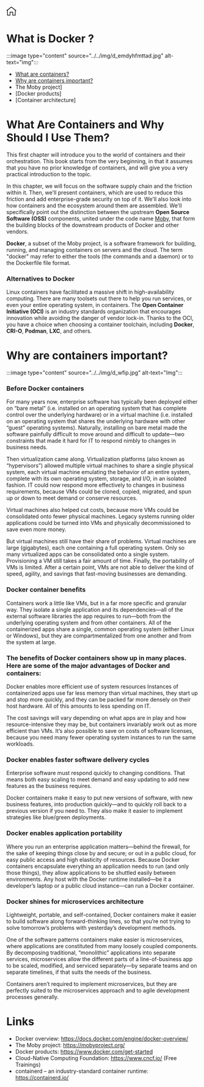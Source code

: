 [![Home](../../img/home.png)](../README.md)

# What is Docker ?

:::image type="content" source="../../img/d_emdyhfmttad.jpg" alt-text="img":::

- [What are containers?](#what-are-containers-and-why-should-i-use-them)
- [Why are containers important?](#why-are-containers-important)
- The Moby project]
- [Docker products]
- [Container architecture]


# What Are Containers and Why Should I Use Them?

This first chapter will introduce you to the world of containers and their orchestration. This book starts from the very beginning, in that it assumes that you have no prior knowledge of containers, and will give you a very practical introduction to the topic.

In this chapter, we will focus on the software supply chain and the friction within it. Then, we'll present containers, which are used to reduce this friction and add enterprise-grade security on top of it. We'll also look into how containers and the ecosystem around them are assembled. We'll specifically point out the distinction between the upstream **Open Source Software (OSS)** components, united under the code name [Moby](https://mobyproject.org/), that form the building blocks of the downstream products of Docker and other vendors.

**Docker**, a subset of the Moby project, is a software framework for building, running, and managing containers on servers and the cloud. The term "docker" may refer to either the tools (the commands and a daemon) or to the Dockerfile file format.



### Alternatives to Docker
Linux containers have facilitated a massive shift in high-availability computing. There are many toolsets out there to help you run services, or even your entire operating system, in containers. The **Open Container Initiative (OCI)** is an industry standards organization that encourages innovation while avoiding the danger of vendor lock-in. Thanks to the OCI, you have a choice when choosing a container toolchain, including **Docker**, **CRI-O**, **Podman**, **LXC**, and others.


# Why are containers important?

:::image type="content" source="../../img/d_wfip.jpg" alt-text="Img":::

### Before Docker containers
For many years now, enterprise software has typically been deployed either on “bare metal” (i.e. installed on an operating system that has complete control over the underlying hardware) or in a virtual machine (i.e. installed on an operating system that shares the underlying hardware with other “guest” operating systems). Naturally, installing on bare metal made the software painfully difficult to move around and difficult to update—two constraints that made it hard for IT to respond nimbly to changes in business needs.

Then virtualization came along. Virtualization platforms (also known as “hypervisors”) allowed multiple virtual machines to share a single physical system, each virtual machine emulating the behavior of an entire system, complete with its own operating system, storage, and I/O, in an isolated fashion. IT could now respond more effectively to changes in business requirements, because VMs could be cloned, copied, migrated, and spun up or down to meet demand or conserve resources.

Virtual machines also helped cut costs, because more VMs could be consolidated onto fewer physical machines. Legacy systems running older applications could be turned into VMs and physically decommissioned to save even more money.

But virtual machines still have their share of problems. Virtual machines are large (gigabytes), each one containing a full operating system. Only so many virtualized apps can be consolidated onto a single system. Provisioning a VM still takes a fair amount of time. Finally, the portability of VMs is limited. After a certain point, VMs are not able to deliver the kind of speed, agility, and savings that fast-moving businesses are demanding.

### Docker container benefits
Containers work a little like VMs, but in a far more specific and granular way. They isolate a single application and its dependencies—all of the external software libraries the app requires to run—both from the underlying operating system and from other containers. All of the containerized apps share a single, common operating system (either Linux or Windows), but they are compartmentalized from one another and from the system at large.

### The benefits of Docker containers show up in many places. Here are some of the major advantages of Docker and containers:

Docker enables more efficient use of system resources
Instances of containerized apps use far less memory than virtual machines, they start up and stop more quickly, and they can be packed far more densely on their host hardware. All of this amounts to less spending on IT.

The cost savings will vary depending on what apps are in play and how resource-intensive they may be, but containers invariably work out as more efficient than VMs. It’s also possible to save on costs of software licenses, because you need many fewer operating system instances to run the same workloads.

### Docker enables faster software delivery cycles
Enterprise software must respond quickly to changing conditions. That means both easy scaling to meet demand and easy updating to add new features as the business requires. 

Docker containers make it easy to put new versions of software, with new business features, into production quickly—and to quickly roll back to a previous version if you need to. They also make it easier to implement strategies like blue/green deployments.

### Docker enables application portability
Where you run an enterprise application matters—behind the firewall, for the sake of keeping things close by and secure; or out in a public cloud, for easy public access and high elasticity of resources. Because Docker containers encapsulate everything an application needs to run (and only those things), they allow applications to be shuttled easily between environments. Any host with the Docker runtime installed—be it a developer’s laptop or a public cloud instance—can run a Docker container.

### Docker shines for microservices architecture
Lightweight, portable, and self-contained, Docker containers make it easier to build software along forward-thinking lines, so that you’re not trying to solve tomorrow’s problems with yesterday’s development methods.

One of the software patterns containers make easier is microservices, where applications are constituted from many loosely coupled components. By decomposing traditional, “monolithic” applications into separate services, microservices allow the different parts of a line-of-business app to be scaled, modified, and serviced separately—by separate teams and on separate timelines, if that suits the needs of the business. 

Containers aren’t required to implement microservices, but they are perfectly suited to the microservices approach and to agile development processes generally.



# Links 

- Docker overview: https://docs.docker.com/engine/docker-overview/
- The Moby project: https://mobyproject.org/
- Docker products: https://www.docker.com/get-started
- Cloud-Native Computing Foundation: https://www.cncf.io/ (Free Trainings)
- containerd – an industry-standard container runtime: https://containerd.io/